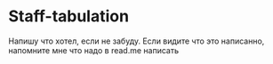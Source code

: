 # Staff-tabulation
Напишу что хотел, если не забуду. Если видите что это написанно, напомните мне что надо в read.me написать 
